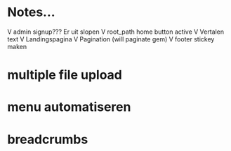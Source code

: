 # Notes...

V admin signup??? Er uit slopen
V root_path home button active
V Vertalen text
V Landingspagina
V Pagination (will paginate gem)
V footer stickey maken

# multiple file upload
# menu automatiseren
# breadcrumbs